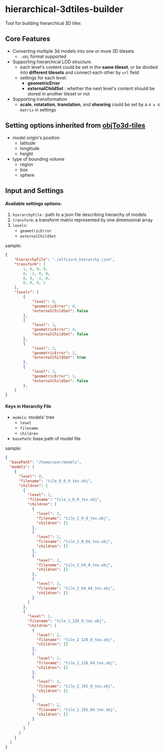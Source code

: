 # hierarchical-3dtiles-builder
Tool for building hierarchical 3D tiles

## Core Features

- Converting multiple 3d models into one or more 3D tilesets
    - `.obj` format supported
- Supporting hierarchical LOD structure.
    - each level's content could be set in the **same tileset**, or be divided into **different tilesets** and connect each other by `url` field
    - settings for each level:
        - **geometricError**
        - **externalChildSet** : whether the next level's content should be stored in another tileset or not
- Supporting transformation
    - **scale**, **rotatation**, **translation**, and **shearing** could be set by a `4 x 4 matrix` in settings

## Setting options inherited from [objTo3d-tiles](https://github.com/PrincessGod/objTo3d-tiles)

- model origin's position
    - latitude
    - longitude
    - height
- type of bounding volume
    - region
    - box
    - sphere

## Input and Settings

#### Available settings options:

1. `hierarchyFile` : path to a json file describing hierarchy of models
2. `transform`: a transform matrix represented by one dimensional array
3. `levels`:
    - `geometricError`
    - `externalChildSet`

sample:

```json
{
    "hierarchyFile": "./altizure_hierarchy.json",
    "transform": [
        1, 0, 0, 0,
        0, -1, 0, 0,
        0, 0, -1, 0,
        0, 0, 0, 1
    ],
    "levels": [
        {
            "level": 0,
            "geometricError": 8,
            "externalChildSet": false
        },
        {
            "level": 1,
            "geometricError": 4,
            "externalChildSet": false
        },
        {
            "level": 2,
            "geometricError": 2,
            "externalChildSet": true
        },
        {
            "level": 3,
            "geometricError": 1,
            "externalChildSet": false
        },
    ]
}
```

#### Keys in Hierarchy File
- `models`: models' tree
    - `level`
    - `filename`
    - `children`
- `basePath`: base path of model file

sample:
```json
{
  "basePath": "/home/user/models",
  "models": [
    {
      "level": 0,
      "filename": "tile_0_0_0_tex.obj",
      "children": [
        {
          "level": 1,
          "filename": "tile_1_0_0_tex.obj",
          "children": [
            {
              "level": 2,
              "filename": "tile_2_0_0_tex.obj",
              "children": []
            },
            {
              "level": 2,
              "filename": "tile_2_0_64_tex.obj",
              "children": []
            },
            {
              "level": 2,
              "filename": "tile_2_64_0_tex.obj",
              "children": []
            },
            {
              "level": 2,
              "filename": "tile_2_64_64_tex.obj",
              "children": []
            }
          ]
        },
        {
          "level": 1,
          "filename": "tile_1_128_0_tex.obj",
          "children": [
            {
              "level": 2,
              "filename": "tile_2_128_0_tex.obj",
              "children": []
            },
            {
              "level": 2,
              "filename": "tile_2_128_64_tex.obj",
              "children": []
            },
            {
              "level": 2,
              "filename": "tile_2_192_0_tex.obj",
              "children": []
            },
            {
              "level": 2,
              "filename": "tile_2_192_64_tex.obj",
              "children": []
            }
          ]
        }
      ]
    }
  ]
}
```